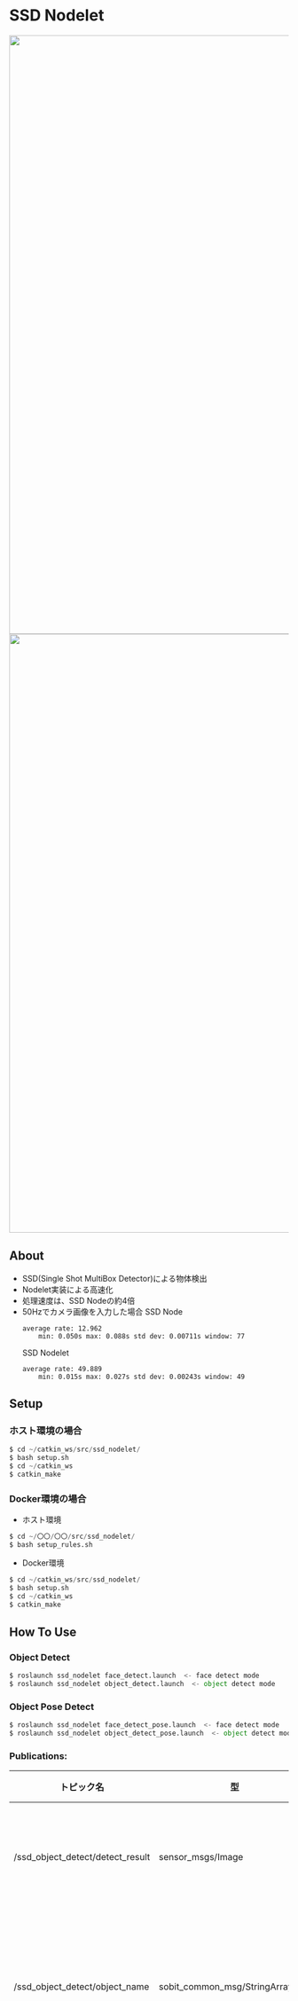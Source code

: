 # SSD Nodelet
<div align="center">
    <img src="doc/ssd_nodelet.png" width="1080">
</div> 
<div align="center">
    <img src="doc/ssd_nodelet_pose.png" width="1080"> 
</div> 

## About
* SSD(Single Shot MultiBox Detector)による物体検出
* Nodelet実装による高速化
* 処理速度は、SSD Nodeの約4倍
* 50Hzでカメラ画像を入力した場合
    SSD Node
    ```
    average rate: 12.962
        min: 0.050s max: 0.088s std dev: 0.00711s window: 77
    ```
    SSD Nodelet
    ```
    average rate: 49.889
        min: 0.015s max: 0.027s std dev: 0.00243s window: 49
    ```

## Setup
### ホスト環境の場合
```python
$ cd ~/catkin_ws/src/ssd_nodelet/
$ bash setup.sh
$ cd ~/catkin_ws
$ catkin_make
```

### Docker環境の場合
- ホスト環境
```python 
$ cd ~/〇〇/〇〇/src/ssd_nodelet/
$ bash setup_rules.sh
```
- Docker環境
```python 
$ cd ~/catkin_ws/src/ssd_nodelet/
$ bash setup.sh
$ cd ~/catkin_ws
$ catkin_make
```

## How To Use
### Object Detect
```python
$ roslaunch ssd_nodelet face_detect.launch  <- face detect mode
$ roslaunch ssd_nodelet object_detect.launch  <- object detect mode
```
### Object Pose Detect
```python
$ roslaunch ssd_nodelet face_detect_pose.launch  <- face detect mode
$ roslaunch ssd_nodelet object_detect_pose.launch  <- object detect mode
```

### Publications:
|トピック名|型|意味|
|---|---|---|
|/ssd_object_detect/detect_result|sensor_msgs/Image|出力画像(検出結果)|
|/ssd_object_detect/object_name|sobit_common_msg/StringArray|検出物体の名前のリスト|
|/ssd_object_detect/object_rect|sobit_common_msg/BoundingBoxes|検出物体のバウンディングボックス情報|

#### Ooly Object Pose
|トピック名|型|意味|
|---|---|---|
|/ssd_object_detect/object_pose|sobit_common_msg/ObjectPoseArray|検出物体の位置|

### Subscriptions:
|トピック名|型|意味|
|---|---|---|
|/camera/rgb/image_raw|sensor_msgs/Image|入力画像|
|/ssd_object_detect/detect_ctrl|std_msgs/Bool|検出のオンオフ|

#### Ooly Object Pose
|トピック名|型|意味|
|---|---|---|
|/camera/depth/points|sensor_msgs/PointCloud2|入力点群|

### Parameters:
|パラメータ名|型|意味|
|---|---|---|
|/ssd_object_detect/ssd_nodelet/ssd_img_show_flag|bool|検出画像の描画をするか|
|/ssd_object_detect/ssd_nodelet/ssd_execute_default|bool|起動時に検出を開始するか|
|/ssd_object_detect/ssd_nodelet/ssd_pub_result_image|bool|/detect_resultをパブリッシュをするかどうか|
|/ssd_object_detect/ssd_nodelet/ssd_image_topic_name|string|入力画像のトピック名|
|/ssd_object_detect/ssd_nodelet/ssd_in_scale_factor|double|Caffeで扱うBlob形式の変換時のスケールパラメータ|
|/ssd_object_detect/ssd_nodelet/ssd_confidence_threshold|double|検出結果リストに追加される結果の信頼度の閾値|
|/ssd_object_detect/ssd_nodelet/ssd_prototxt_name|double|string|prototxtファイルパス|
|/ssd_object_detect/ssd_nodelet/ssd_caffemodel_name|string|caffeモデルファイルパス|
|/ssd_object_detect/ssd_nodelet/ssd_class_names_file|string|検出する物体名リストファイルパス|
|/ssd_object_detect/ssd_nodelet/object_specified_enabled|bool|特定の物体のみ検出を行うか|
|/ssd_object_detect/ssd_nodelet/specified_object_name|string|検出する特定の物体名(物体ラベルにない名前は却下されます)|

#### Ooly Object Pose
|パラメータ名|型|意味|
|---|---|---|
|/ssd_object_detect/ssd_nodelet/use_tf|bool|tfによる座標登録するか|
|/ssd_object_detect/ssd_nodelet/target_frame|string|基準座標フレーム名|
|/ssd_object_detect/ssd_nodelet/ssd_cloud_topic_name|string|入力点群のトピック名|